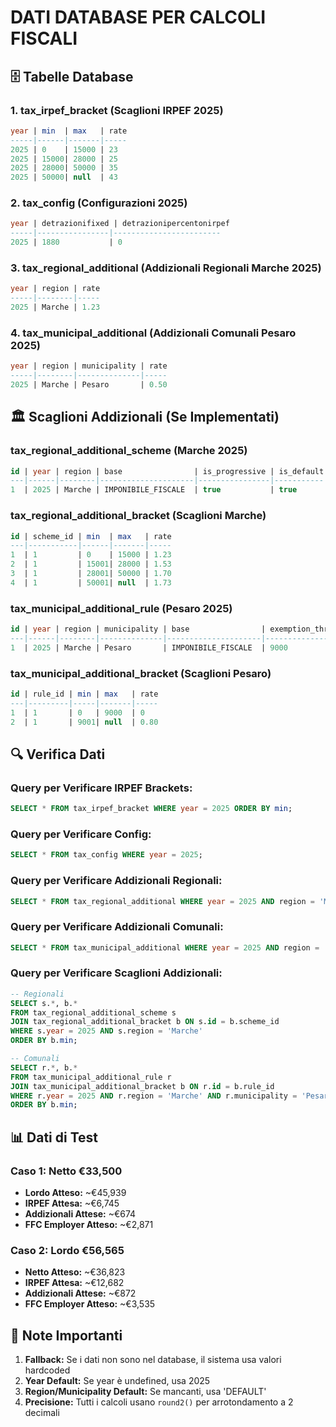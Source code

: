 # DATI DATABASE PER CALCOLI FISCALI

## 🗄️ **Tabelle Database**

### **1. tax_irpef_bracket (Scaglioni IRPEF 2025)**
```sql
year | min  | max   | rate
-----|------|-------|-----
2025 | 0    | 15000 | 23
2025 | 15000| 28000 | 25
2025 | 28000| 50000 | 35
2025 | 50000| null  | 43
```

### **2. tax_config (Configurazioni 2025)**
```sql
year | detrazionifixed | detrazionipercentonirpef
-----|----------------|------------------------
2025 | 1880           | 0
```

### **3. tax_regional_additional (Addizionali Regionali Marche 2025)**
```sql
year | region | rate
-----|--------|-----
2025 | Marche | 1.23
```

### **4. tax_municipal_additional (Addizionali Comunali Pesaro 2025)**
```sql
year | region | municipality | rate
-----|--------|--------------|-----
2025 | Marche | Pesaro       | 0.50
```

## 🏛️ **Scaglioni Addizionali (Se Implementati)**

### **tax_regional_additional_scheme (Marche 2025)**
```sql
id | year | region | base                | is_progressive | is_default
---|------|--------|---------------------|----------------|-----------
1  | 2025 | Marche | IMPONIBILE_FISCALE  | true           | true
```

### **tax_regional_additional_bracket (Scaglioni Marche)**
```sql
id | scheme_id | min  | max   | rate
---|-----------|------|-------|-----
1  | 1         | 0    | 15000 | 1.23
2  | 1         | 15001| 28000 | 1.53
3  | 1         | 28001| 50000 | 1.70
4  | 1         | 50001| null  | 1.73
```

### **tax_municipal_additional_rule (Pesaro 2025)**
```sql
id | year | region | municipality | base                | exemption_threshold | is_progressive | flat_rate | is_default
---|------|--------|--------------|---------------------|-------------------|----------------|-----------|-----------
1  | 2025 | Marche | Pesaro       | IMPONIBILE_FISCALE  | 9000              | false          | 0.80      | true
```

### **tax_municipal_additional_bracket (Scaglioni Pesaro)**
```sql
id | rule_id | min | max   | rate
---|---------|-----|-------|-----
1  | 1       | 0   | 9000  | 0
2  | 1       | 9001| null  | 0.80
```

## 🔍 **Verifica Dati**

### **Query per Verificare IRPEF Brackets:**
```sql
SELECT * FROM tax_irpef_bracket WHERE year = 2025 ORDER BY min;
```

### **Query per Verificare Config:**
```sql
SELECT * FROM tax_config WHERE year = 2025;
```

### **Query per Verificare Addizionali Regionali:**
```sql
SELECT * FROM tax_regional_additional WHERE year = 2025 AND region = 'Marche';
```

### **Query per Verificare Addizionali Comunali:**
```sql
SELECT * FROM tax_municipal_additional WHERE year = 2025 AND region = 'Marche' AND municipality = 'Pesaro';
```

### **Query per Verificare Scaglioni Addizionali:**
```sql
-- Regionali
SELECT s.*, b.* 
FROM tax_regional_additional_scheme s
JOIN tax_regional_additional_bracket b ON s.id = b.scheme_id
WHERE s.year = 2025 AND s.region = 'Marche'
ORDER BY b.min;

-- Comunali
SELECT r.*, b.* 
FROM tax_municipal_additional_rule r
JOIN tax_municipal_additional_bracket b ON r.id = b.rule_id
WHERE r.year = 2025 AND r.region = 'Marche' AND r.municipality = 'Pesaro'
ORDER BY b.min;
```

## 📊 **Dati di Test**

### **Caso 1: Netto €33,500**
- **Lordo Atteso:** ~€45,939
- **IRPEF Attesa:** ~€6,745
- **Addizionali Attese:** ~€674
- **FFC Employer Atteso:** ~€2,871

### **Caso 2: Lordo €56,565**
- **Netto Atteso:** ~€36,823
- **IRPEF Attesa:** ~€12,682
- **Addizionali Attese:** ~€872
- **FFC Employer Atteso:** ~€3,535

## 🚨 **Note Importanti**

1. **Fallback:** Se i dati non sono nel database, il sistema usa valori hardcoded
2. **Year Default:** Se year è undefined, usa 2025
3. **Region/Municipality Default:** Se mancanti, usa 'DEFAULT'
4. **Precisione:** Tutti i calcoli usano `round2()` per arrotondamento a 2 decimali


